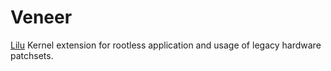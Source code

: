 # Veneer

[Lilu](https://github.com/acidanthera/Lilu) Kernel extension for rootless 
application and usage of legacy hardware patchsets.
